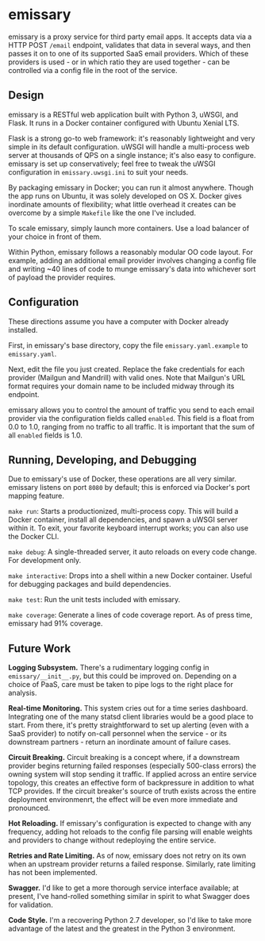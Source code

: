 # emissary

emissary is a proxy service for third party email apps. It accepts data via a HTTP POST `/email` endpoint,
validates that data in several ways, and then passes it on to one of its supported SaaS email providers.
Which of these providers is used - or in which ratio they are used together - can be controlled via a
config file in the root of the service.


## Design

emissary is a RESTful web application built with Python 3, uWSGI, and Flask. It runs in a Docker
container configured with Ubuntu Xenial LTS.

Flask is a strong go-to web framework: it's reasonably lightweight and very simple in its default
configuration. uWSGI will handle a multi-process web server at thousands of QPS on a single instance;
it's also easy to configure. emissary is set up conservatively; feel free to tweak the uWSGI
configuration in `emissary.uwsgi.ini` to suit your needs.

By packaging emissary in Docker; you can run it almost anywhere. Though the app runs on Ubuntu, it was
solely developed on OS X. Docker gives inordinate amounts of flexibility; what little overhead it
creates can be overcome by a simple `Makefile` like the one I've included.

To scale emissary, simply launch more containers. Use a load balancer of your choice in front of them.

Within Python, emissary follows a reasonably modular OO code layout. For example, adding an additional
email provider involves changing a config file and writing ~40 lines of code to munge emissary's data
into whichever sort of payload the provider requires.


## Configuration
These directions assume you have a computer with Docker already installed.

First, in emissary's base directory, copy the file `emissary.yaml.example` to `emissary.yaml`.

Next, edit the file you just created. Replace the fake credentials for each provider (Mailgun and
Mandrill) with valid ones. Note that Mailgun's URL format requires your domain name to be included
midway through its endpoint.

emissary allows you to control the amount of traffic you send to each email provider via the
configuration fields called `enabled`. This field is a float from 0.0 to 1.0, ranging from no
traffic to all traffic. It is important that the sum of all `enabled` fields is 1.0.


## Running, Developing, and Debugging
Due to emissary's use of Docker, these operations are all very similar. emissary listens on port `8080`
by default; this is enforced via Docker's port mapping feature.

`make run`: Starts a productionized, multi-process copy. This will build a Docker container, install all
dependencies, and spawn a uWSGI server within it. To exit, your favorite keyboard interrupt works; you
can also use the Docker CLI.

`make debug`: A single-threaded server, it auto reloads on every code change. For development only.

`make interactive`: Drops into a shell within a new Docker container. Useful for debugging packages and
build dependencies.

`make test`: Run the unit tests included with emissary.

`make coverage`: Generate a lines of code coverage report. As of press time, emissary had 91% coverage.



## Future Work
__Logging Subsystem.__ There's a rudimentary logging config in `emissary/__init__.py`, but this could
be improved on. Depending on a choice of PaaS, care must be taken to pipe logs to the right place for
analysis.

__Real-time Monitoring.__ This system cries out for a time series dashboard. Integrating one of the
many statsd client libraries would be a good place to start. From there, it's pretty straightforward to
set up alerting (even with a SaaS provider) to notify on-call personnel when the service - or its
downstream partners - return an inordinate amount of failure cases.

__Circuit Breaking.__ Circuit breaking is a concept where, if a downstream provider begins returning
failed responses (especially 500-class errors) the owning system will stop sending it traffic. If
applied across an entire service topology, this creates an effective form of backpressure in addition
to what TCP provides. If the circuit breaker's source of truth exists across the entire
deployment environmenrt, the effect will be even more immediate and pronounced.

__Hot Reloading.__ If emissary's configuration is expected to change with any frequency, adding
hot reloads to the config file parsing will enable weights and providers to change without redeploying
the entire service.

__Retries and Rate Limiting.__ As of now, emissary does not retry on its own when an upstream provider
returns a failed response. Similarly, rate limiting has not been implemented.

__Swagger.__ I'd like to get a more thorough service interface available; at present, I've hand-rolled
something similar in spirit to what Swagger does for validation.

__Code Style.__ I'm a recovering Python 2.7 developer, so I'd like to take more advantage of the
latest and the greatest in the Python 3 environment.
